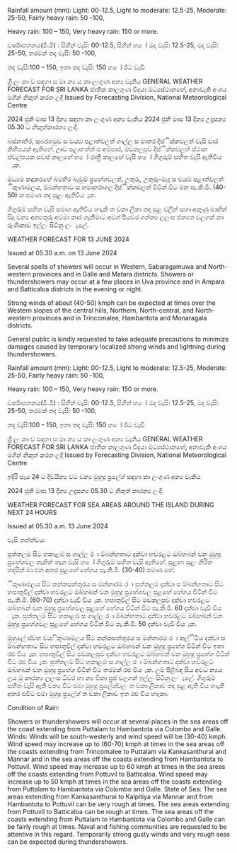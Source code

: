 Rainfall amount (mm): Light: 00-12.5, Light to moderate: 12.5-25, Moderate: 25-50, Fairly heavy rain: 50 -100,

Heavy rain: 100 – 150, Very heavy rain: 150 or more.

වර්ෂාපතනය(මි.මී) : සිහින් වැසි: 00-12.5, සිහින් හ ෝ මද වැසි: 12.5-25, මද වැසි: 25-50, තරමක් තද වැසි: 50 -100,

තද වැසි:100 – 150, ඉතා තද වැසි: 150 හ ෝ ඊට වැඩි

ශ්‍රී ලං කා ව සඳහා ස මා න්‍ය ය කා ලංගුණ අන්‍ය වැකිය GENERAL WEATHER FORECAST FOR SRI LANKA ජාතික කාලගුණ විදයා මධ්‍යස්ථානහේ, අනාවැකි අංශය මගින් නිකුත් කරන ලදි Issued by Forecasting Division, National Meteorological Centre

2024 ජුනි මාස 13 දින්‍ය සඳහා කා ලංගුණ අන්‍ය වැකිය 2024 ජුනි මාස 13 දින්‍ය උදෑසන්‍ය 05.30 ට නිකුත්කාරන්‍ය ලංදි.

බස්නාහිර, සබරගමුව ස වයඹ පළාත්වලත් ගාල්ල ස මාතර දිස්ික්කවලත් වැසි වාර කිහිපයක් ඇතිහේ. ඌව පළාහත්ත් ස අම්පාර, මඩකලපුව දිස්ික්කවලත් ස්ථාන ස්වල්පයක සවස් කාලහේ හ ෝ රාත්‍රී කාලහේ වැසි හ ෝ ගිගුරුම් සහිත වැසි ඇතිවිය ැක.

මධ්‍යම කඳුකරහේ බටහිර බෑවුම් ප්‍රහේශවලත්, උතුරු, උතුරු-මැද ස වයඹ පළාත්වලත් ිකුණාමලය, ම්බන්හතාට ස හමානරාගල දිස්ික්කවලත් විටින් විට මන පැ.කි.මී. (40-50) ක පමණ තද සුළං ඇතිවිය ැක.

ගිගුරුම් සහිත වැසි සමාග ඇතිවිය හාැකි ත වකා ලිකා තද සුළ වලින් සහා අකුණු මාඟින් සිදු වන්‍ය අන්‍යතුරු අවමා කාර ගැනීමාට අවශ්‍ පියවර ගන්න්‍ය ලලංස ජන්‍යත වලගන් කා රුණිකාව ඉල්ලං සිටිනු ලංැලේ.

WEATHER FORECAST FOR 13 JUNE 2024

Issued at 05.30 a.m. on 13 June 2024

Several spells of showers will occur in Western, Sabaragamuwa and North-western provinces and in Galle and Matara districts. Showers or thundershowers may occur at a few places in Uva province and in Ampara and Batticaloa districts in the evening or night.

Strong winds of about (40-50) kmph can be expected at times over the Western slopes of the central hills, Northern, North-central, and North-western provinces and in Trincomalee, Hambantota and Monaragala districts.

General public is kindly requested to take adequate precautions to minimize damages caused by temporary localized strong winds and lightning during thundershowers.

Rainfall amount (mm): Light: 00-12.5, Light to moderate: 12.5-25, Moderate: 25-50, Fairly heavy rain: 50 -100,

Heavy rain: 100 – 150, Very heavy rain: 150 or more.

වර්ෂාපතනය(මි.මී) : සිහින් වැසි: 00-12.5, සිහින් හ ෝ මද වැසි: 12.5-25, මද වැසි: 25-50, තරමක් තද වැසි: 50 -100,

තද වැසි:100 – 150, ඉතා තද වැසි: 150 හ ෝ ඊට වැඩි

ශ්‍රී ලං කා ව සඳහා ස මා න්‍ය ය කා ලංගුණ අන්‍ය වැකිය GENERAL WEATHER FORECAST FOR SRI LANKA ජාතික කාලගුණ විදයා මධ්‍යස්ථානහේ, අනාවැකි අංශය මගින් නිකුත් කරන ලදි Issued by Forecasting Division, National Meteorological Centre

ඉදිරි පැය 24 ට දිවයින්‍ය වට වන්‍ය මුහුදු ප්‍රලේශ්‍ සඳහා කා ලංගුණ අන්‍ය වැකිය

2024 ජුනි මාස 13 දින්‍ය උදෑසන්‍ය 05.30 ට නිකුත් කාරන්‍ය ලංදි.

WEATHER FORECAST FOR SEA AREAS AROUND THE ISLAND DURING NEXT 24 HOURS

Issued at 05.30 a.m. 13 June 2024

වැසි තත්ත්වය:

පුත්තලම සිට හකාළඹ ස ගාල්ල ර ා ම්බන්හතාට දක්වා හවරළට ඔබ්හබන් වන මුහුදු ප්‍රහේශවල තැනින් තැන වැසි හ ෝ ගිගුරුම් සහිත වැසි ඇතිහේ. සුළඟ: සුළං නිරිත හදසින් මා එන අතර සුළහේ හේගය පැ.කි.මී. (30-40) පමණ හේ.

ිකුණාමලය සිට කන්කසන්තුරය ස මන්නාරම ර ා පුත්තලම දක්වා ස ම්බන්හතාට සිට හපාතුවිල් දක්වා හවරළට ඔබ්හබන් වන මුහුදු ප්‍රහේශවල සුළහේ හේගය විටින් විට පැ.කි.මී. (60-70) දක්වා වැඩි විය ැක. හපාතුවිල් සිට මඩකලපුව දක්වා හවරළට ඔබ්හබන් වන මුහුදු ප්‍රහේශවල සුළහේ හේගය විටින් විට පැ.කි.මී. 60 දක්වා වැඩි විය ැක. පුත්තලම සිට හකාළඹ ස ගාල්ල ර ා ම්බන්හතාට දක්වා හවරළට ඔබ්හබන් වන මුහුදු ප්‍රහේශවල සුළහේ හේගය විටින් විට පැ.කි.මී. 50 දක්වා වැඩි විය ැක.

මුහුලේ ස්වභ වය: ිකුණාමලය සිට කන්කසන්තුරය ස මන්නාරම ර ා කල්ිටිය දක්වා ස ම්බන්හතාට සිට හපාතුවිල් දක්වා හවරළට ඔබ්හබන් වන මුහුදු ප්‍රහේශ විටින් විට ඉතා රළු විය ැක. හපාතුවිල් සිට මඩකලපුව දක්වා හවරළට ඔබ්හබන් වන මුහුදු ප්‍රහේශ විටින් විට රළු විය ැක. පුත්තලම සිට හකාළඹ ස ගාල්ල ර ා ම්බන්හතාට දක්වා හවරළට ඔබ්හබන් වන මුහුදු ප්‍රහේශ විටින් විට තරමක් රළු විය ැක. ලම් පිළිබඳ සිය අවධ න්‍යය ලය මු කාරන්‍ය ලලංස ධීවර හා න්‍ය විකා ප්‍රජ වලගන් ඉල්ලං සිටිනු ලංැලේ. ගිගුරුම් සහිත වැසි ඇති වන්‍ය විට එමා මුහුදු ප්‍රලේශ්‍වලං ත වකා ලිකාව තද සුළ ඇති විය හාැකි අතර එවිට එමා මුහුදු ප්‍රලේශ්‍ ත වකා ලිකාව ඉත රළු විය හාැකා.

Condition of Rain:

Showers or thundershowers will occur at several places in the sea areas off the coast extending from Puttalam to Hambantota via Colombo and Galle. Winds: Winds will be south-westerly and wind speed will be (30-40) kmph. Wind speed may increase up to (60-70) kmph at times in the sea areas off the coasts extending from Trincomalee to Puttalam via Kankasanthurai and Mannar and in the sea areas off the coasts extending from Hambantota to Pottuvil. Wind speed may increase up to 60 kmph at times in the sea areas off the coasts extending from Pottuvil to Batticaloa. Wind speed may increase up to 50 kmph at times in the sea areas off the coasts extending from Puttalam to Hambantota via Colombo and Galle. State of Sea: The sea areas extending from Kankasanthurai to Kalpitiya via Mannar and from Hambantota to Pottuvil can be very rough at times. The sea areas extending from Pottuvil to Batticaloa can be rough at times. The sea areas off the coasts extending from Puttalam to Hambantota via Colombo and Galle can be fairly rough at times. Naval and fishing communities are requested to be attentive in this regard. Temporarily strong gusty winds and very rough seas can be expected during thundershowers.